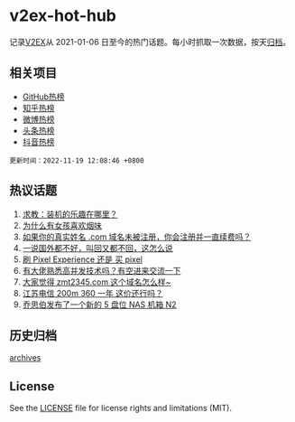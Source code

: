 # v2ex-hot-hub

 记录[V2EX](https://www.v2ex.com/)从 2021-01-06 日至今的热门话题。每小时抓取一次数据，按天[归档](archives)。
 
 ## 相关项目

- [GitHub热榜](https://github.com/snaildev/github-hot-hub)
- [知乎热榜](https://github.com/snaildev/zhihu-hot-hub)
- [微博热榜](https://github.com/snaildev/weibo-hot-hub)
- [头条热榜](https://github.com/snaildev/toutiao-hot-hub)
- [抖音热榜](https://github.com/snaildev/douyin-hot-hub)


 `更新时间：2022-11-19 12:08:46 +0800`

## 热议话题

1. [求教：装机的乐趣在哪里？](https://www.v2ex.com/t/896181)
1. [为什么有女孩喜欢烟味](https://www.v2ex.com/t/896236)
1. [如果你的真实姓名 .com 域名未被注册，你会注册并一直续费吗？](https://www.v2ex.com/t/896325)
1. [一说国外都不好，叫回又都不回，这怎么说](https://www.v2ex.com/t/896269)
1. [刷 Pixel Experience 还是 买 pixel](https://www.v2ex.com/t/896215)
1. [有大佬熟悉高并发技术吗？有空进来交流一下](https://www.v2ex.com/t/896200)
1. [大家觉得 zmt2345.com 这个域名怎么样~](https://www.v2ex.com/t/896201)
1. [江苏电信 200m 360 一年 这价还行吗？](https://www.v2ex.com/t/896252)
1. [乔思伯发布了一个新的 5 盘位 NAS 机箱 N2](https://www.v2ex.com/t/896321)

## 历史归档

[archives](archives)

## License

See the [LICENSE](LICENSE) file for license rights and limitations (MIT).
